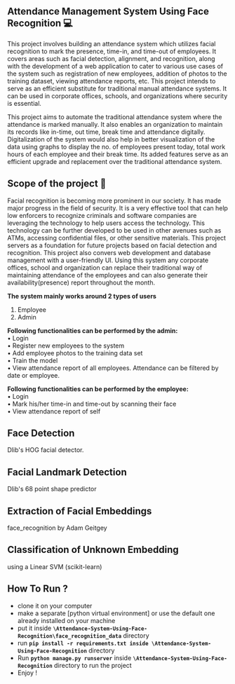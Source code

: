 ## Attendance Management System Using Face Recognition 💻


This project involves building an attendance system which utilizes facial recognition to mark the presence, time-in, and time-out of employees. It covers areas such as facial detection, alignment, and recognition, along with the development of a web application to cater to various use cases of the system such as registration of new employees, addition of photos to the training dataset, viewing attendance reports, etc. This project intends to serve as an efficient substitute for traditional manual attendance systems. It can be used in corporate offices, schools, and organizations where security is essential.

This project aims to automate the traditional attendance system where the attendance is marked manually. It also enables an organization to maintain its records like in-time, out time, break time and attendance digitally. Digitalization of the system would also help in better visualization of the data using graphs to display the no. of employees present today, total work hours of each employee and their break time. Its added features serve as an efficient upgrade and replacement over the traditional attendance system.

## Scope of the project 🚀
Facial recognition is becoming more prominent in our society. It has made major progress in the field of security. It is a very effective tool that can help low enforcers to recognize criminals and software companies are leveraging the technology to help users access the technology. This technology can be further developed to be used in other avenues such as ATMs, accessing confidential files, or other sensitive materials.
This project servers as a foundation for future projects based on facial detection and recognition. This project also convers web development and database management with a user-friendly UI. Using this system any corporate offices, school and organization can replace their traditional way of maintaining attendance of the employees and can also generate their availability(presence) report throughout the month.

**The system mainly works around 2 types of users**
1. Employee
2. Admin

**Following functionalities can be performed by the admin: <br>**
• Login <br>
• Register new employees to the system <br>
• Add employee photos to the training data set <br>
• Train the model <br>
• View attendance report of all employees. Attendance can be filtered by date or employee. <br>

**Following functionalities can be performed by the employee: <br>**
• Login <br>
• Mark his/her time-in and time-out by scanning their face <br>
• View attendance report of self <br>

## Face Detection
Dlib's HOG facial detector.

## Facial Landmark Detection
Dlib's 68 point shape predictor

## Extraction of Facial Embeddings
face_recognition by Adam Geitgey

## Classification of Unknown Embedding 
using a Linear SVM (scikit-learn)


 
## How To Run ?
- clone it on your computer
- make a separate [python virtual environment] or use the default one already installed on your machine
- put it inside **``` \Attendance-System-Using-Face-Recognition\face_recognition_data ```** directory
- run **``` pip install -r requirements.txt inside \Attendance-System-Using-Face-Recognition ```** directory
- Run **``` python manage.py runserver ```** inside **``` \Attendance-System-Using-Face-Recognition ```** directory to run the project
- Enjoy !

